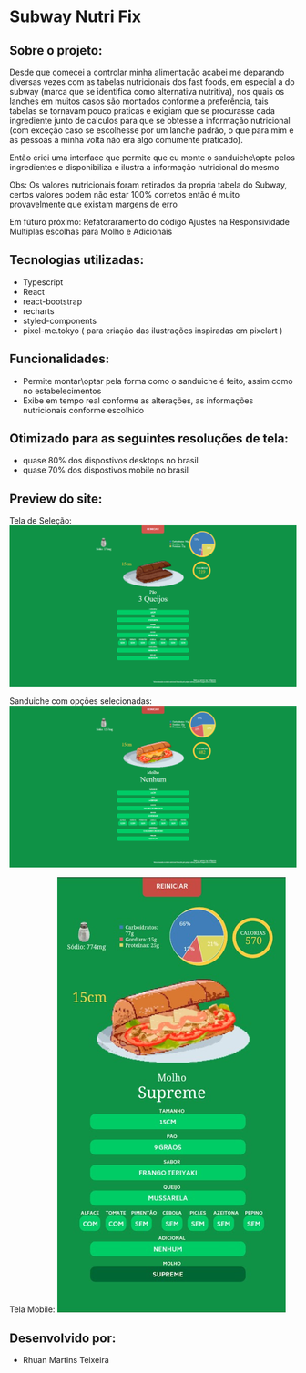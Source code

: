 # Subway Nutri Fix

## Sobre o projeto:

Desde que comecei a controlar minha alimentação acabei me deparando diversas vezes com as tabelas nutricionais dos fast foods, em especial a do subway (marca que se identifica como alternativa nutritiva), nos quais os lanches em muitos casos são montados conforme a preferência, tais tabelas se tornavam pouco praticas e exigiam que se procurasse cada ingrediente junto de calculos para que se obtesse a informação nutricional (com exceção caso se escolhesse por um lanche padrão, o que para mim e as pessoas a minha volta não era algo comumente praticado).

Então criei uma interface que permite que eu monte o sanduiche\opte pelos ingredientes e disponibiliza e ilustra a informação nutricional do mesmo

Obs: Os valores nutricionais foram retirados da propria tabela do Subway, certos valores podem não estar 100% corretos então é muito provavelmente que existam margens de erro

Em fúturo próximo:
 Refatoraramento do código 
 Ajustes na Responsividade
 Multiplas escolhas para Molho e Adicionais

## Tecnologias utilizadas:


- Typescript
- React
- react-bootstrap
- recharts
- styled-components
- pixel-me.tokyo ( para criação das ilustrações inspiradas em pixelart )

## Funcionalidades:


- Permite montar\optar pela forma como o sanduiche é feito, assim como no estabelecimentos
- Exibe em tempo real conforme as alterações, as informações nutricionais conforme escolhido

## Otimizado para as seguintes resoluções de tela:


- quase 80% dos dispostivos desktops  no brasil
- quase 70% dos dispostivos mobile no brasil


## Preview do site:

Tela de Seleção:
![preview](/src/assets/images/ReadmeImages/SubwaynutriFixScreenshotBegin.png "preview")

Sanduiche com opções selecionadas:
![preview](/src/assets/images/ReadmeImages/SubwaynutriFixScreenshotFull.png "preview")

Tela Mobile:
![preview](/src/assets/images/ReadmeImages/SubwaynutriFixScreenshotMobile.png "preview")





## Desenvolvido por:

- Rhuan Martins Teixeira

